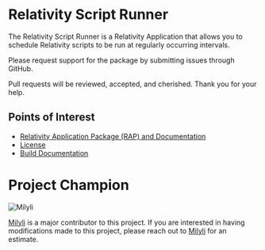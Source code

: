 ﻿# Relativity Script Runner #
The Relativity Script Runner is a Relativity Application that allows you to schedule Relativity scripts to be run at regularly occurring intervals.

Please request support for the package by submitting issues through GitHub. 

Pull requests will be reviewed, accepted, and cherished. Thank you for your help.

Points of Interest
-------------------
 - [Relativity Application Package (RAP) and Documentation](https://github.com/Milyli/RelativityScriptRunner/releases/latest)
 - [License](./LICENSE)
 - [Build Documentation](./Deployment/)


# Project Champion 
![Milyli](http://milyli.com/wp-content/uploads/2014/07/milyli_header-regular.png "Milyli")

[Milyli](http://www.milyli.com) is a major contributor to this project.  If you are interested in having modifications made to this project, please reach out to [Milyli](http://www.milyli.com) for an estimate. 



